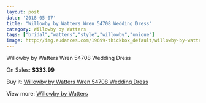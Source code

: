 ```yaml
---
layout: post
date: '2018-05-07'
title: "Willowby by Watters Wren 54708 Wedding Dress"
category: Willowby by Watters
tags: ["bridal","watters","style","willowby","unique"]
image: http://img.eudances.com/19699-thickbox_default/willowby-by-watters-wren-54708-wedding-dress.jpg
---
```

Willowby by Watters Wren 54708 Wedding Dress

On Sales: **$333.99**
<a href="https://www.eudances.com/en/willowby-by-watters/5851-willowby-by-watters-wren-54708-wedding-dress.html"><amp-img layout="responsive" width="600" height="600" src="//img.eudances.com/19699-thickbox_default/willowby-by-watters-wren-54708-wedding-dress.jpg" alt="Willowby by Watters Wren 54708 Wedding Dress 0" /></a>
<a href="https://www.eudances.com/en/willowby-by-watters/5851-willowby-by-watters-wren-54708-wedding-dress.html"><amp-img layout="responsive" width="600" height="600" src="//img.eudances.com/19706-thickbox_default/willowby-by-watters-wren-54708-wedding-dress.jpg" alt="Willowby by Watters Wren 54708 Wedding Dress 1" /></a>
<a href="https://www.eudances.com/en/willowby-by-watters/5851-willowby-by-watters-wren-54708-wedding-dress.html"><amp-img layout="responsive" width="600" height="600" src="//img.eudances.com/19705-thickbox_default/willowby-by-watters-wren-54708-wedding-dress.jpg" alt="Willowby by Watters Wren 54708 Wedding Dress 2" /></a>
<a href="https://www.eudances.com/en/willowby-by-watters/5851-willowby-by-watters-wren-54708-wedding-dress.html"><amp-img layout="responsive" width="600" height="600" src="//img.eudances.com/19704-thickbox_default/willowby-by-watters-wren-54708-wedding-dress.jpg" alt="Willowby by Watters Wren 54708 Wedding Dress 3" /></a>
<a href="https://www.eudances.com/en/willowby-by-watters/5851-willowby-by-watters-wren-54708-wedding-dress.html"><amp-img layout="responsive" width="600" height="600" src="//img.eudances.com/19703-thickbox_default/willowby-by-watters-wren-54708-wedding-dress.jpg" alt="Willowby by Watters Wren 54708 Wedding Dress 4" /></a>
<a href="https://www.eudances.com/en/willowby-by-watters/5851-willowby-by-watters-wren-54708-wedding-dress.html"><amp-img layout="responsive" width="600" height="600" src="//img.eudances.com/19702-thickbox_default/willowby-by-watters-wren-54708-wedding-dress.jpg" alt="Willowby by Watters Wren 54708 Wedding Dress 5" /></a>
<a href="https://www.eudances.com/en/willowby-by-watters/5851-willowby-by-watters-wren-54708-wedding-dress.html"><amp-img layout="responsive" width="600" height="600" src="//img.eudances.com/19701-thickbox_default/willowby-by-watters-wren-54708-wedding-dress.jpg" alt="Willowby by Watters Wren 54708 Wedding Dress 6" /></a>
<a href="https://www.eudances.com/en/willowby-by-watters/5851-willowby-by-watters-wren-54708-wedding-dress.html"><amp-img layout="responsive" width="600" height="600" src="//img.eudances.com/19700-thickbox_default/willowby-by-watters-wren-54708-wedding-dress.jpg" alt="Willowby by Watters Wren 54708 Wedding Dress 7" /></a>

Buy it: [Willowby by Watters Wren 54708 Wedding Dress](https://www.eudances.com/en/willowby-by-watters/5851-willowby-by-watters-wren-54708-wedding-dress.html "Willowby by Watters Wren 54708 Wedding Dress")

View more: [Willowby by Watters](https://www.eudances.com/en/48-willowby-by-watters "Willowby by Watters")